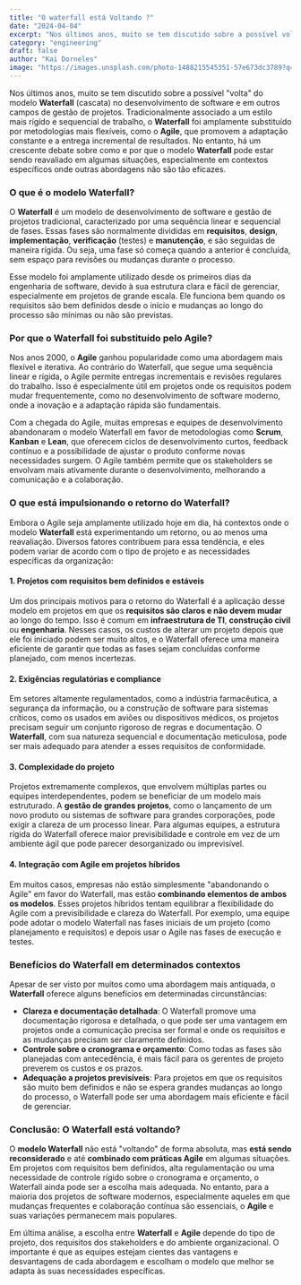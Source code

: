 ```yaml
---
title: "O waterfall está Voltando ?"
date: "2024-04-04"
excerpt: "Nos últimos anos, muito se tem discutido sobre a possível volta do modelo Waterfall no desenvolvimento de software e em outros campos de gestão de projetos."
category: "engineering"
draft: false
author: "Kai Dorneles"
image: "https://images.unsplash.com/photo-1488215545351-57e673dc3789?q=80&w=2039&auto=format&fit=crop&ixlib=rb-4.0.3&ixid=M3wxMjA3fDB8MHxwaG90by1wYWdlfHx8fGVufDB8fHx8fA%3D%3D"
---
```


Nos últimos anos, muito se tem discutido sobre a possível "volta" do modelo **Waterfall** (cascata) no desenvolvimento de software e em outros campos de gestão de projetos. Tradicionalmente associado a um estilo mais rígido e sequencial de trabalho, o **Waterfall** foi amplamente substituído por metodologias mais flexíveis, como o **Agile**, que promovem a adaptação constante e a entrega incremental de resultados. No entanto, há um crescente debate sobre como e por que o modelo **Waterfall** pode estar sendo reavaliado em algumas situações, especialmente em contextos específicos onde outras abordagens não são tão eficazes.

### **O que é o modelo Waterfall?**
O **Waterfall** é um modelo de desenvolvimento de software e gestão de projetos tradicional, caracterizado por uma sequência linear e sequencial de fases. Essas fases são normalmente divididas em **requisitos**, **design**, **implementação**, **verificação** (testes) e **manutenção**, e são seguidas de maneira rígida. Ou seja, uma fase só começa quando a anterior é concluída, sem espaço para revisões ou mudanças durante o processo.

Esse modelo foi amplamente utilizado desde os primeiros dias da engenharia de software, devido à sua estrutura clara e fácil de gerenciar, especialmente em projetos de grande escala. Ele funciona bem quando os requisitos são bem definidos desde o início e mudanças ao longo do processo são mínimas ou não são previstas.

### **Por que o Waterfall foi substituído pelo Agile?**
Nos anos 2000, o **Agile** ganhou popularidade como uma abordagem mais flexível e iterativa. Ao contrário do Waterfall, que segue uma sequência linear e rígida, o Agile permite entregas incrementais e revisões regulares do trabalho. Isso é especialmente útil em projetos onde os requisitos podem mudar frequentemente, como no desenvolvimento de software moderno, onde a inovação e a adaptação rápida são fundamentais.

Com a chegada do Agile, muitas empresas e equipes de desenvolvimento abandonaram o modelo Waterfall em favor de metodologias como **Scrum**, **Kanban** e **Lean**, que oferecem ciclos de desenvolvimento curtos, feedback contínuo e a possibilidade de ajustar o produto conforme novas necessidades surgem. O Agile também permite que os stakeholders se envolvam mais ativamente durante o desenvolvimento, melhorando a comunicação e a colaboração.

### **O que está impulsionando o retorno do Waterfall?**
Embora o Agile seja amplamente utilizado hoje em dia, há contextos onde o modelo **Waterfall** está experimentando um retorno, ou ao menos uma reavaliação. Diversos fatores contribuem para essa tendência, e eles podem variar de acordo com o tipo de projeto e as necessidades específicas da organização:

#### 1. **Projetos com requisitos bem definidos e estáveis**
Um dos principais motivos para o retorno do Waterfall é a aplicação desse modelo em projetos em que os **requisitos são claros e não devem mudar** ao longo do tempo. Isso é comum em **infraestrutura de TI**, **construção civil** ou **engenharia**. Nesses casos, os custos de alterar um projeto depois que ele foi iniciado podem ser muito altos, e o Waterfall oferece uma maneira eficiente de garantir que todas as fases sejam concluídas conforme planejado, com menos incertezas.

#### 2. **Exigências regulatórias e compliance**
Em setores altamente regulamentados, como a indústria farmacêutica, a segurança da informação, ou a construção de software para sistemas críticos, como os usados em aviões ou dispositivos médicos, os projetos precisam seguir um conjunto rigoroso de regras e documentação. O **Waterfall**, com sua natureza sequencial e documentação meticulosa, pode ser mais adequado para atender a esses requisitos de conformidade.

#### 3. **Complexidade do projeto**
Projetos extremamente complexos, que envolvem múltiplas partes ou equipes interdependentes, podem se beneficiar de um modelo mais estruturado. A **gestão de grandes projetos**, como o lançamento de um novo produto ou sistemas de software para grandes corporações, pode exigir a clareza de um processo linear. Para algumas equipes, a estrutura rígida do Waterfall oferece maior previsibilidade e controle em vez de um ambiente ágil que pode parecer desorganizado ou imprevisível.

#### 4. **Integração com Agile em projetos híbridos**
Em muitos casos, empresas não estão simplesmente "abandonando o Agile" em favor do Waterfall, mas estão **combinando elementos de ambos os modelos**. Esses projetos híbridos tentam equilibrar a flexibilidade do Agile com a previsibilidade e clareza do Waterfall. Por exemplo, uma equipe pode adotar o modelo Waterfall nas fases iniciais de um projeto (como planejamento e requisitos) e depois usar o Agile nas fases de execução e testes.

### **Benefícios do Waterfall em determinados contextos**
Apesar de ser visto por muitos como uma abordagem mais antiquada, o **Waterfall** oferece alguns benefícios em determinadas circunstâncias:

- **Clareza e documentação detalhada**: O Waterfall promove uma documentação rigorosa e detalhada, o que pode ser uma vantagem em projetos onde a comunicação precisa ser formal e onde os requisitos e as mudanças precisam ser claramente definidos.
- **Controle sobre o cronograma e orçamento**: Como todas as fases são planejadas com antecedência, é mais fácil para os gerentes de projeto preverem os custos e os prazos.
- **Adequação a projetos previsíveis**: Para projetos em que os requisitos são muito bem definidos e não se espera grandes mudanças ao longo do processo, o Waterfall pode ser uma abordagem mais eficiente e fácil de gerenciar.

### **Conclusão: O Waterfall está voltando?**
O **modelo Waterfall** não está "voltando" de forma absoluta, mas **está sendo reconsiderado** e até **combinado com práticas Agile** em algumas situações. Em projetos com requisitos bem definidos, alta regulamentação ou uma necessidade de controle rígido sobre o cronograma e orçamento, o Waterfall ainda pode ser a escolha mais adequada. No entanto, para a maioria dos projetos de software modernos, especialmente aqueles em que mudanças frequentes e colaboração contínua são essenciais, o **Agile** e suas variações permanecem mais populares.

Em última análise, a escolha entre **Waterfall** e **Agile** depende do tipo de projeto, dos requisitos dos stakeholders e do ambiente organizacional. O importante é que as equipes estejam cientes das vantagens e desvantagens de cada abordagem e escolham o modelo que melhor se adapta às suas necessidades específicas.
